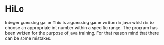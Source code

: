 # HiLo
Integer guessing game
This is a guessing game written in java which is to choose an appropriate int number within a specific range. The program has been written for the purpose of java training. For that reason mind that there can be some mistakes.
